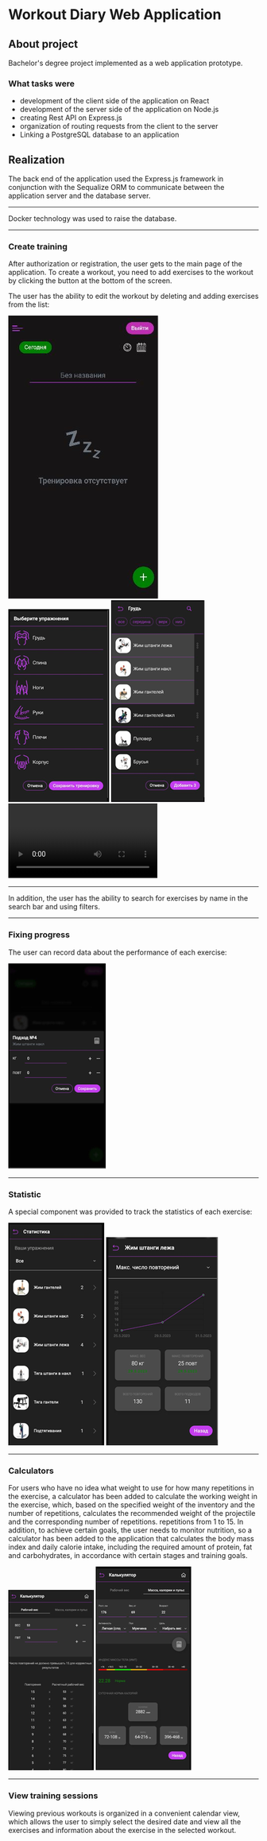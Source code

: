 # Workout Diary Web Application

## About project
Bachelor's degree project implemented as a web application prototype. 

### What tasks were
- development of the client side of the application on React
- development of the server side of the application on Node.js
- creating Rest API on Express.js
- organization of routing requests from the client to the server
- Linking a PostgreSQL database to an application

##  Realization
The back end of the application used the Express.js framework in conjunction with the Sequalize ORM to communicate between the application server and the database server.
___

Docker technology was used to raise the database. 
___

### Create training

After authorization or registration, the user gets to the main page of the application. To create a workout, you need to add exercises to the workout by clicking the button at the bottom of the screen.

The user has the ability to edit the workout by deleting and adding exercises from the list:

![Image](https://github.com/AlexSunchozz/react-fitnotes/blob/master/assets/photo_2023-06-12_15-33-57.jpg)
![Image](https://github.com/AlexSunchozz/react-fitnotes/blob/master/assets/%D0%A0%D0%B8%D1%81%D1%83%D0%BD%D0%BE%D0%BA10.png)
![Image](https://github.com/AlexSunchozz/react-fitnotes/blob/master/assets/%D0%A0%D0%B8%D1%81%D1%83%D0%BD%D0%BE%D0%BA9.png)
![Video](https://github.com/AlexSunchozz/react-fitnotes/blob/master/assets/%D0%97%D0%B0%D0%BF%D0%B8%D1%81%D1%8C%20%D1%8D%D0%BA%D1%80%D0%B0%D0%BD%D0%B0%202023-06-13%20%D0%B2%2001.34.10.mp4)

___

In addition, the user has the ability to search for exercises by name in the search bar and using filters.
___

### Fixing progress

The user can record data about the performance of each exercise:

![Image](https://github.com/AlexSunchozz/react-fitnotes/blob/master/assets/%D0%A0%D0%B8%D1%81%D1%83%D0%BD%D0%BE%D0%BA8.png)

___

### Statistic

A special component was provided to track the statistics of each exercise:

![Image](https://github.com/AlexSunchozz/react-fitnotes/blob/master/assets/%D0%A0%D0%B8%D1%81%D1%83%D0%BD%D0%BE%D0%BA2.png)
![Image](https://github.com/AlexSunchozz/react-fitnotes/blob/master/assets/%D0%A0%D0%B8%D1%81%D1%83%D0%BD%D0%BE%D0%BA1.png)

___

### Calculators

For users who have no idea what weight to use for how many repetitions in the exercise, a calculator has been added to calculate the working weight in the exercise, which, based on the specified weight of the inventory and the number of repetitions, calculates the recommended weight of the projectile and the corresponding number of repetitions. repetitions from 1 to 15.
In addition, to achieve certain goals, the user needs to monitor nutrition, so a calculator has been added to the application that calculates the body mass index and daily calorie intake, including the required amount of protein, fat and carbohydrates, in accordance with certain stages and training goals.

![Image](https://github.com/AlexSunchozz/react-fitnotes/blob/master/assets/%D0%A0%D0%B8%D1%81%D1%83%D0%BD%D0%BE%D0%BA6.png)
![Image](https://github.com/AlexSunchozz/react-fitnotes/blob/master/assets/%D0%A0%D0%B8%D1%81%D1%83%D0%BD%D0%BE%D0%BA5.png)
___

### View training sessions

Viewing previous workouts is organized in a convenient calendar view, which allows the user to simply select the desired date and view all the exercises and information about the exercise in the selected workout.

